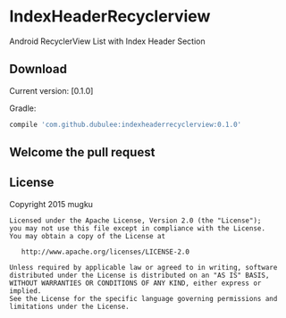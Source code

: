 # IndexHeaderRecyclerview
Android RecyclerView List with Index Header Section

Download
--------

Current version: [0.1.0]

Gradle:
```groovy
compile 'com.github.dubulee:indexheaderrecyclerview:0.1.0'
```

Welcome the pull request
-------------------------

License
-------------------------
Copyright 2015 mugku

    Licensed under the Apache License, Version 2.0 (the "License");
    you may not use this file except in compliance with the License.
    You may obtain a copy of the License at

       http://www.apache.org/licenses/LICENSE-2.0

    Unless required by applicable law or agreed to in writing, software
    distributed under the License is distributed on an "AS IS" BASIS,
    WITHOUT WARRANTIES OR CONDITIONS OF ANY KIND, either express or implied.
    See the License for the specific language governing permissions and
    limitations under the License.
